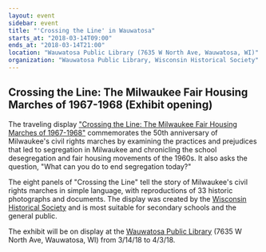 ```yaml
---
layout: event
sidebar: event
title: "'Crossing the Line' in Wauwatosa"
starts_at: "2018-03-14T09:00"
ends_at: "2018-03-14T21:00"
location: "Wauwatosa Public Library (7635 W North Ave, Wauwatosa, WI)"
organization: "Wauwatosa Public Library, Wisconsin Historical Society"
---
```


## Crossing the Line: The Milwaukee Fair Housing Marches of 1967-1968 (Exhibit opening)

The traveling display ["Crossing the Line: The Milwaukee Fair Housing Marches of 1967-1968"](https://www.wisconsinhistory.org/calendar/series/43/crossing-the-line) commemorates the 50th anniversary of Milwaukee's civil rights marches by examining the practices and prejudices that led to segregation in Milwaukee and chronicling the school desegregation and fair housing movements of the 1960s. It also asks the question, "What can you do to end segregation today?"
 
The eight panels of "Crossing the Line" tell the story of Milwaukee's civil rights marches in simple language, with reproductions of 33 historic photographs and documents. The display was created by the [Wisconsin Historical Society](https://www.wisconsinhistory.org) and is most suitable for secondary schools and the general public.

The exhibit will be on display at the [Wauwatosa Public Library](http://wauwatosalibrary.org) (7635 W North Ave, Wauwatosa, WI) from 3/14/18 to 4/3/18.
